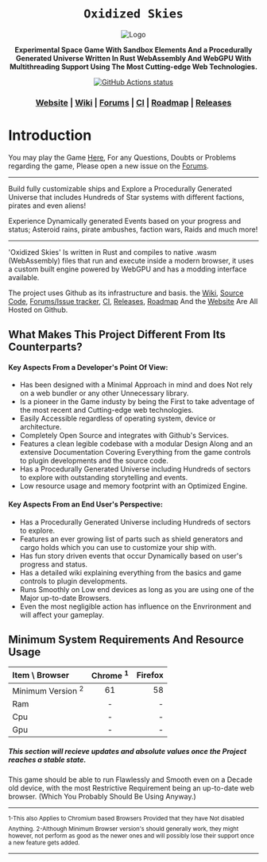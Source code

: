 
<div align="center">

  <h1><code>Oxidized Skies</code></h1>

<img src="" alt="Logo">

  <p>
    <strong>Experimental Space Game With Sandbox Elements And a Procedurally Generated Universe Written In Rust WebAssembly And WebGPU With Multithreading Support Using The Most Cutting-edge Web Technologies.</strong>
  </p>

  <p>
    <a href="https://github.com/VioletVillain/Oxidized-Skies/actions"><img alt="GitHub Actions status" src="https://github.com/VioletVillain/Oxidized-Skies/workflows/Oxidized-Skies/badge.svg"></a>
  </p>

  <h3>
	<a href="https://VioletVillain.github.io/Oxidized-Skies/">Website</a>
	<span> | </span>
    <a href="https://github.com/VioletVillain/Oxidized-Skies/wiki">Wiki</a>
    <span> | </span>
    <a href="https://github.com/VioletVillain/Oxidized-Skies/issues">Forums</a>
    <span> | </span>
    <a href="https://github.com/VioletVillain/Oxidized-Skies/actions">CI</a>
    <span> | </span>
    <a href="https://github.com/VioletVillain/Oxidized-Skies/projects">Roadmap</a>
    <span> | </span>
    <a href="https://github.com/VioletVillain/Oxidized-Skies/releases">Releases</a>
  </h3>
</div>

#  Introduction

You may play the Game [Here](https://VioletVillain.github.io/Oxidized-Skies "Oxidized Skies"), For any Questions, Doubts or Problems regarding the game, Please open a new issue on the [Forums](https://github.com/VioletVillain/Oxidized-Skies/issues "Visit the Forums").

---
Build fully customizable ships and Explore a Procedurally Generated Universe that includes Hundreds of Star systems with different factions, pirates and even aliens!

Experience Dynamically generated Events based on your progress and status; Asteroid rains, pirate ambushes, faction wars, Raids and much more!

---

'Oxidized Skies' Is written in Rust and compiles to native .wasm (WebAssembly) files that run and execute inside a modern browser, it uses a custom built engine powered by WebGPU and has a modding interface available.

The project uses Github as its infrastructure and basis.  the [Wiki](https://github.com/VioletVillain/Oxidized-Skies/wiki), [Source Code](https://github.com/VioletVillain/Oxidized-Skies), [Forums/Issue tracker](https://github.com/VioletVillain/Oxidized-Skies/issues), [CI](https://github.com/VioletVillain/Oxidized-Skies/actions), [Releases](https://github.com/VioletVillain/Oxidized-Skies/releases), [Roadmap](https://github.com/VioletVillain/Oxidized-Skies/projects) And the [Website](https://VioletVillain.github.io/Oxidized-Skies/) Are All Hosted on Github.


## What Makes This Project Different From Its Counterparts?

#### Key Aspects From a Developer's Point Of View:

- Has been designed with a Minimal Approach in mind and does Not rely on a web bundler or any other Unnecessary library.
- Is a pioneer in the Game industy by being the First to take adventage of the most recent and Cutting-edge web technologies.
- Easily Accessible regardless of operating system, device or architecture.
- Completely Open Source and integrates with Github's Services.
- Features a clean legible codebase with a modular Design Along and an extensive Documentation Covering Everything from the game controls to plugin developments and the source code.
- Has a Procedurally Generated Universe including Hundreds of sectors to explore with outstanding storytelling and events.
- Low resource usage and memory footprint with an Optimized Engine.

#### Key Aspects From an End User's Perspective:

- Has a Procedurally Generated Universe including Hundreds of sectors to explore.
- Features an ever growing list of parts such as shield generators and cargo holds which you can use to customize your ship with.
- Has fun story driven events that occur Dynamically based on user's progress and status.
- Has a detailed wiki explaining everything from the basics and game controls to plugin developments.
- Runs Smoothly on Low end devices as long as you are using one of the Major up-to-date Browsers.
- Even the most negligible action has influence on the Envrironment and will affect your gameplay.

## Minimum System Requirements And Resource Usage

| Item \ Browser | Chrome <sup>1</sup> | Firefox |
| :--- | :---: | ---: |
| Minimum Version <sup>2</sup> | 61 | 58 |
| Ram | - | - |
| Cpu | - | - |
| Gpu | - | - |

##### This section will recieve updates and absolute values once the Project reaches a stable state.

This game should be able to run Flawlessly and Smooth even on a Decade old device, with the most Restrictive Requirement being an up-to-date web browser.
(Which You Probably Should Be Using Anyway.)


---

<sub>1-This also Applies to Chromium based Browsers Provided that they have Not disabled Anything.</sub>
<sub>2-Although Minimum Browser version's should generally work, they might however, not perform as good as the newer ones and will possibly lose their support once a new feature gets added.</sub>

---
